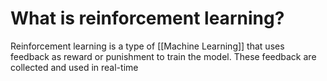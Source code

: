 # What is reinforcement learning?
Reinforcement learning is a type of [[Machine Learning]] that uses feedback as reward or punishment to train the model. These feedback are collected and used in real-time